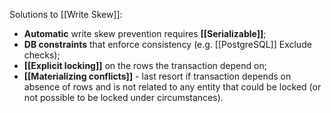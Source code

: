 Solutions to [[Write Skew]]:
- **Automatic** write skew prevention requires **[[Serializable]]**;
- **DB constraints** that enforce consistency (e.g. [[PostgreSQL]] Exclude checks);
- **[[Explicit locking]]** on the rows the transaction depend on;
- **[[Materializing conflicts]]** - last resort if transaction depends on absence of rows and is not related to any entity that could be locked (or not possible to be locked under circumstances).
